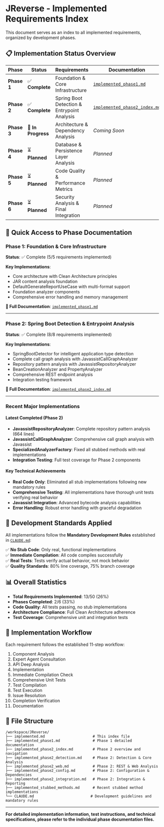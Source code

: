 # JReverse - Implemented Requirements Index

This document serves as an index to all implemented requirements, organized by development phases.

## 📋 Implementation Status Overview

| Phase | Status | Requirements | Documentation |
|-------|--------|-------------|---------------|
| **Phase 1** | ✅ **Complete** | Foundation & Core Infrastructure | [`implemented_phase1.md`](./implemented_phase1.md) |
| **Phase 2** | ✅ **Complete** | Spring Boot Detection & Entrypoint Analysis | [`implemented_phase2_index.md`](./implemented_phase2_index.md) |
| **Phase 3** | 🚧 **In Progress** | Architecture & Dependency Analysis | *Coming Soon* |
| **Phase 4** | ⏳ **Planned** | Database & Persistence Layer Analysis | *Planned* |
| **Phase 5** | ⏳ **Planned** | Code Quality & Performance Metrics | *Planned* |
| **Phase 6** | ⏳ **Planned** | Security Analysis & Final Integration | *Planned* |

## 🎯 Quick Access to Phase Documentation

### Phase 1: Foundation & Core Infrastructure
**Status**: ✅ Complete (5/5 requirements implemented)

**Key Implementations**:
- Core architecture with Clean Architecture principles
- JAR content analysis foundation
- DefaultGenerateReportUseCase with multi-format support
- Foundation analyzer components
- Comprehensive error handling and memory management

**📖 Full Documentation**: [`implemented_phase1.md`](./implemented_phase1.md)

---

### Phase 2: Spring Boot Detection & Entrypoint Analysis  
**Status**: ✅ Complete (8/8 requirements implemented)

**Key Implementations**:
- SpringBootDetector for intelligent application type detection
- Complete call graph analysis with JavassistCallGraphAnalyzer
- Repository pattern analysis with JavassistRepositoryAnalyzer
- BeanCreationAnalyzer and PropertyAnalyzer
- Comprehensive REST endpoint analysis
- Integration testing framework

**📖 Full Documentation**: [`implemented_phase2_index.md`](./implemented_phase2_index.md)

---

### Recent Major Implementations

#### Latest Completed (Phase 2)
- **JavassistRepositoryAnalyzer**: Complete repository pattern analysis (664 lines)
- **JavassistCallGraphAnalyzer**: Comprehensive call graph analysis with Javassist
- **SpecializedAnalyzerFactory**: Fixed all stubbed methods with real implementations
- **Integration Testing**: Full test coverage for Phase 2 components

#### Key Technical Achievements
- **Real Code Only**: Eliminated all stub implementations following new mandatory rules
- **Comprehensive Testing**: All implementations have thorough unit tests verifying real behavior
- **Javassist Integration**: Advanced bytecode analysis capabilities
- **Error Handling**: Robust error handling with graceful degradation

## 🚨 Development Standards Applied

All implementations follow the **Mandatory Development Rules** established in [`CLAUDE.md`](./CLAUDE.md):

✅ **No Stub Code**: Only real, functional implementations  
✅ **Immediate Compilation**: All code compiles successfully  
✅ **Real Tests**: Tests verify actual behavior, not mock behavior  
✅ **Quality Standards**: 80% line coverage, 75% branch coverage  

## 📊 Overall Statistics

- **Total Requirements Implemented**: 13/50 (26%)
- **Phases Completed**: 2/6 (33%)
- **Code Quality**: All tests passing, no stub implementations
- **Architecture Compliance**: Full Clean Architecture adherence
- **Test Coverage**: Comprehensive unit and integration tests

## 🔄 Implementation Workflow

Each requirement follows the established 11-step workflow:
1. Component Analysis
2. Expert Agent Consultation 
3. API Deep Analysis
4. Implementation
5. Immediate Compilation Check
6. Comprehensive Unit Tests
7. Test Compilation
8. Test Execution
9. Issue Resolution
10. Completion Verification
11. Documentation

## 📁 File Structure

```
/workspace/JReverse/
├── implemented.md                      # This index file
├── implemented_phase1.md               # Phase 1 detailed documentation
├── implemented_phase2_index.md         # Phase 2 overview and navigation
├── implemented_phase2_detection.md     # Phase 2: Detection & Core Analysis
├── implemented_phase2_web.md           # Phase 2: REST & Web Analysis
├── implemented_phase2_config.md        # Phase 2: Configuration & Dependencies
├── implemented_phase2_integration.md   # Phase 2: Integration & Reporting
├── implemented_stubbed_methods.md      # Recent stubbed method implementations
└── CLAUDE.md                          # Development guidelines and mandatory rules
```

---

**For detailed implementation information, test instructions, and technical specifications, please refer to the individual phase documentation files.**